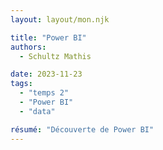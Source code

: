 ```yaml
---
layout: layout/mon.njk

title: "Power BI"
authors:
  - Schultz Mathis

date: 2023-11-23
tags: 
  - "temps 2"
  - "Power BI"
  - "data"

résumé: "Découverte de Power BI"
---
```

